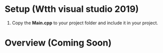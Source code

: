 # Setup (Wtth visual studio 2019)

1. Copy the **Main.cpp** to your project folder and include it in your project.

# Overview (Coming Soon)